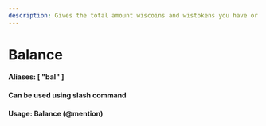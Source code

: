 ```yaml
---
description: Gives the total amount wiscoins and wistokens you have or the mentioned user
---
```


# Balance

#### Aliases: \[ "bal" ]

#### Can be used using slash command

#### Usage: Balance (@mention)
